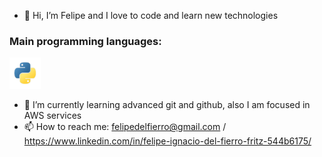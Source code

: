 - 👋 Hi, I’m Felipe and I love to code and learn new technologies
### Main programming languages:
<img width="50px" src="https://raw.githubusercontent.com/github/explore/80688e429a7d4ef2fca1e82350fe8e3517d3494d/topics/python/python.png"/>

- 🌱 I’m currently learning advanced git and github, also I am focused in AWS services
- 📫 How to reach me: felipedelfierro@gmail.com / https://www.linkedin.com/in/felipe-ignacio-del-fierro-fritz-544b6175/

